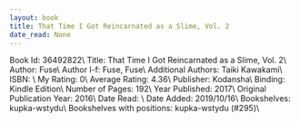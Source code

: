 ```yaml
---
layout: book
title: That Time I Got Reincarnated as a Slime, Vol. 2
date_read: None
---
```


Book Id: 36492822\ 
Title: That Time I Got Reincarnated as a Slime, Vol. 2\ 
Author: Fuse\ 
Author l-f: Fuse, Fuse\ 
Additional Authors: Taiki Kawakami\ 
ISBN: \ 
My Rating: 0\ 
Average Rating: 4.36\ 
Publisher: Kodansha\ 
Binding: Kindle Edition\ 
Number of Pages: 192\ 
Year Published: 2017\ 
Original Publication Year: 2016\ 
Date Read: \ 
Date Added: 2019/10/16\ 
Bookshelves: kupka-wstydu\ 
Bookshelves with positions: kupka-wstydu (#295)\ 

